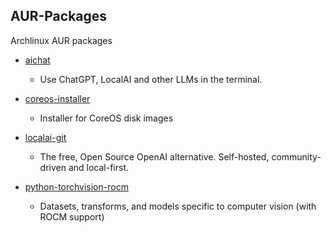 ## AUR-Packages

Archlinux AUR packages

- [aichat](aichat)
    - Use ChatGPT, LocalAI and other LLMs in the terminal.
- [coreos-installer](coreos-installer)
    - Installer for CoreOS disk images
- [localai-git](localai-git)
    - The free, Open Source OpenAI alternative. Self-hosted, community-driven and local-first.

- [python-torchvision-rocm](https://github.com/rocm-arch/python-torchvision-rocm)
    - Datasets, transforms, and models specific to computer vision (with ROCM support)
